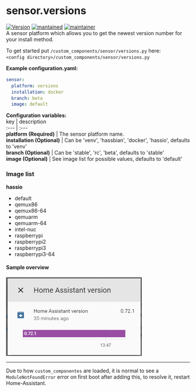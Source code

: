# sensor.versions
  
[![Version](https://img.shields.io/badge/version-0.0.4-green.svg?style=for-the-badge)](#) [![mantained](https://img.shields.io/maintenance/yes/2018.svg?style=for-the-badge)](#) [![maintainer](https://img.shields.io/badge/maintainer-Joakim%20Sørensen%20%40ludeeus-blue.svg?style=for-the-badge)](#)   
A sensor platform which allows you to get the newest version number for your install method.
  
To get started put `/custom_components/sensor/versions.py` here:  
`<config directory>/custom_components/sensor/versions.py`  
  
**Example configuration.yaml:**

```yaml
sensor:
  platform: versions
  installation: docker
  branch: beta
  image: default
```

**Configuration variables:**  
key | description  
:--- | :---  
**platform (Required)** | The sensor platform name.  
**installation (Optional)** | Can be 'venv', 'hassbian', 'docker', 'hassio', defaults to 'venv'  
**branch (Optional)** | Can be 'stable', 'rc', 'beta', defaults to 'stable'  
**image (Optional)** | See image list for possible values, defaults to 'default'  
  
### Image list

**hassio**
- default
- qemux86
- qemux86-64
- qemuarm
- qemuarm-64
- intel-nuc
- raspberrypi
- raspberrypi2
- raspberrypi3
- raspberrypi3-64

#### Sample overview
![Sample overview](overview.png)
  
***
Due to how `custom_componentes` are loaded, it is normal to see a `ModuleNotFoundError` error on first boot after adding this, to resolve it, restart Home-Assistant.

